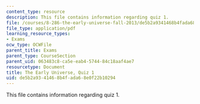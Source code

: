 ```yaml
---
content_type: resource
description: This file contains information regarding quiz 1.
file: /courses/8-286-the-early-universe-fall-2013/de5b2a9341468b4fada68e0f22b10294_MIT8_286F13_q1.pdf
file_type: application/pdf
learning_resource_types:
- Exams
ocw_type: OCWFile
parent_title: Exams
parent_type: CourseSection
parent_uid: 063483c8-ca5e-eab4-5744-84c18aaf4ae7
resourcetype: Document
title: The Early Universe, Quiz 1
uid: de5b2a93-4146-8b4f-ada6-8e0f22b10294
---
```

This file contains information regarding quiz 1.